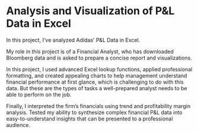 # Analysis and Visualization of P&L Data in Excel

In this project, I've analyzed Adidas' P&L Data in Excel.

My role in this project is of a Financial Analyst, who has downloaded Bloomberg data and is asked to prepare a concise report and visualizations.

In this project, I used advanced Excel lookup functions, applied professional formatting, and created appealing charts to help management understand financial performance at first glance, which is challenging to do with this data. But these are the types of tasks a well-prepared analyst needs to be able to perform on the job.

Finally, I interpreted the firm’s financials using trend and profitability margin analysis. 
Tested my ability to synthesize complex financial P&L data into easy-to-understand insights that can be presented to a professional audience.
